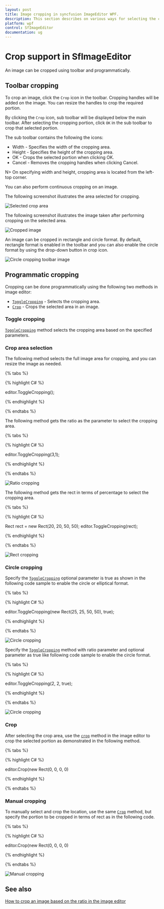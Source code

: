 ```yaml
---
layout: post
title: Image cropping in syncfusion ImageEditor WPF.
description: This section describes on various ways for selecting the cropping area and also to crop the image with specified bounds SfImageEditor.
platform: wpf
control: SfImageEditor
documentation: ug
---
```


# Crop support in SfImageEditor

An image can be cropped using toolbar and programmatically.

## Toolbar cropping

To crop an image, click the `Crop` icon in the toolbar. Cropping handles will be added on the image. You can resize the handles to crop the required portion.

By clicking the `Crop` icon, sub toolbar will be displayed below the main toolbar. After selecting the cropping portion, click `OK` in the sub toolbar to crop that selected portion.

The sub toolbar contains the following the icons:

* Width - Specifies the width of the cropping area.
* Height - Specifies the height of the cropping area.
* OK - Crops the selected portion when clicking OK.
* Cancel - Removes the cropping handles when clicking Cancel.

N> On specifying width and height, cropping area is located from the left-top corner.

You can also perform continuous cropping on an image.

The following screenshot illustrates the area selected for cropping.

![Selected crop area](Images/ToolbarCropArea.png) 

The following screenshot illustrates the image taken after performing cropping on the selected area.

![Cropped image](Images/CroppedImage.jpg) 

An image can be cropped in rectangle and circle format. By default, rectangle format is enabled in the toolbar and you can also enable the circle format by using the drop-down button in crop icon.

![Circle cropping toolbar image](Images/CircleCropping_Toolbar_Img.png) 

## Programmatic cropping

Cropping can be done programmatically using  the following two methods in image editor:

* [`ToggleCropping`](https://help.syncfusion.com/cr/wpf/Syncfusion.UI.Xaml.ImageEditor.SfImageEditor.html#Syncfusion_UI_Xaml_ImageEditor_SfImageEditor_ToggleCropping) - Selects the cropping area.
* [`Crop`](https://help.syncfusion.com/cr/wpf/Syncfusion.UI.Xaml.ImageEditor.SfImageEditor.html#Syncfusion_UI_Xaml_ImageEditor_SfImageEditor_Crop_System_Windows_Rect_System_Boolean_) - Crops the selected area in an image.

### Toggle cropping

[`ToggleCropping`](https://help.syncfusion.com/cr/wpf/Syncfusion.UI.Xaml.ImageEditor.SfImageEditor.html#Syncfusion_UI_Xaml_ImageEditor_SfImageEditor_ToggleCropping) method selects the cropping area based on the specified parameters.

### Crop area selection

The following method selects the full image area for cropping, and you can resize the image as needed.

{% tabs %} 

{% highlight C# %} 

editor.ToggleCropping();

{% endhighlight %}

{% endtabs %} 

The following method gets the ratio as the parameter to select the cropping area.

{% tabs %} 

{% highlight C# %} 

editor.ToggleCropping(3,1);

{% endhighlight %}

{% endtabs %} 

![Ratio cropping](Images/CroppingRatio.png) 

The following method gets the rect in terms of percentage to select the cropping area.

{% tabs %} 

{% highlight C# %} 

Rect rect = new Rect(20, 20, 50, 50);
editor.ToggleCropping(rect);

{% endhighlight %}

{% endtabs %} 

![Rect cropping](Images/CroppingRect.png) 

### Circle cropping

Specify the [`ToggleCropping`](https://help.syncfusion.com/cr/wpf/Syncfusion.UI.Xaml.ImageEditor.SfImageEditor.html#Syncfusion_UI_Xaml_ImageEditor_SfImageEditor_ToggleCropping) optional parameter is true as shown in the following code sample to enable the circle or elliptical format.

{% tabs %} 

{% highlight C# %} 

editor.ToggleCropping(new Rect(25, 25, 50, 50), true);

{% endhighlight %}

{% endtabs %} 

![Circle cropping](Images/CircleCropping_Img.png) 

Specify the [`ToggleCropping`](https://help.syncfusion.com/cr/wpf/Syncfusion.UI.Xaml.ImageEditor.SfImageEditor.html#Syncfusion_UI_Xaml_ImageEditor_SfImageEditor_ToggleCropping) method with ratio parameter and optional parameter as true like following code sample to enable the circle format.

{% tabs %} 

{% highlight C# %} 

editor.ToggleCropping(2, 2, true);

{% endhighlight %}

{% endtabs %} 

![Circle cropping](Images/CircleCroppingRatio.png) 


### Crop

After selecting the crop area, use the [`crop`](https://help.syncfusion.com/cr/wpf/Syncfusion.UI.Xaml.ImageEditor.SfImageEditor.html#Syncfusion_UI_Xaml_ImageEditor_SfImageEditor_Crop_System_Windows_Rect_System_Boolean_) method in the image editor to crop the selected portion as demonstrated in the following method.

{% tabs %} 

{% highlight C# %} 

editor.Crop(new Rect(0, 0, 0, 0)

{% endhighlight %}

{% endtabs %} 

### Manual cropping

To manually select and crop the location, use the same [`Crop`](https://help.syncfusion.com/cr/wpf/Syncfusion.UI.Xaml.ImageEditor.SfImageEditor.html#Syncfusion_UI_Xaml_ImageEditor_SfImageEditor_Crop_System_Windows_Rect_System_Boolean_) method, but specify the portion to be cropped in terms of rect as in the following code.

{% tabs %} 

{% highlight C# %} 

editor.Crop(new Rect(0, 0, 0, 0)

{% endhighlight %}

{% endtabs %} 

![Manual cropping](Images/ManualCrop.png) 

## See also

[How to crop an image based on the ratio in the image editor](https://www.syncfusion.com/kb/11225/how-to-crop-an-image-based-on-the-ratio-in-the-image-editor)